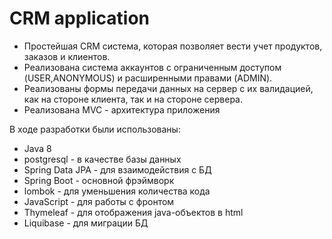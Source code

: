 # CRM application

* Простейшая CRM система, которая позволяет вести учет продуктов, заказов 
и клиентов.
* Реализована система аккаунтов с ограниченным доступом (USER,ANONYMOUS) 
и расширенными правами (ADMIN).
* Реализованы формы передачи данных на сервер с их валидацией, 
  как на стороне клиента, так и на стороне сервера.
* Реализована MVC - архитектура приложения  

В ходе разработки были использованы:
* Java 8
* postgresql - в качестве базы данных
* Spring Data JPA - для взаимодействия с БД
* Spring Boot - основной фрэймворк
* lombok - для уменьшения количества кода
* JavaScript - для работы с фронтом
* Thymeleaf - для отображения java-объектов в html  
* Liquibase - для миграции БД
